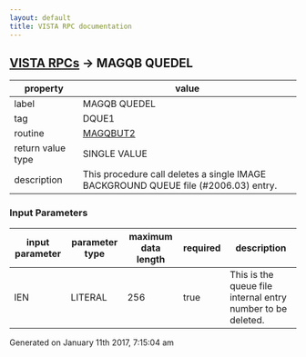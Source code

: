 ```yaml
---
layout: default
title: VISTA RPC documentation
---
```




## [VISTA RPCs](TableOfContent.md) &#8594; MAGQB QUEDEL 

 property | value 
--- | --- 
 label | MAGQB QUEDEL
 tag | DQUE1
 routine | [MAGQBUT2](http://code.osehra.org/dox/Routine_MAGQBUT2_source.html)
 return value type | SINGLE VALUE
 description | This procedure call deletes a single IMAGE BACKGROUND QUEUE file (#2006.03) entry.

### Input Parameters

| input parameter | parameter type | maximum data length | required | description | 
| --- | --- | --- | --- | --- | 
| IEN | LITERAL | 256 | true | This is the queue file internal entry number to be deleted. | 




 Generated on January 11th 2017, 7:15:04 am